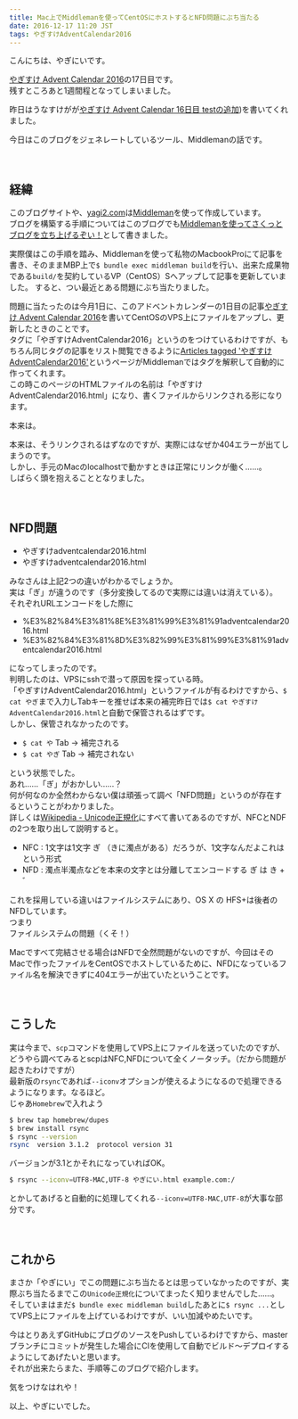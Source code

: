 ```yaml
---
title: Mac上でMiddlemanを使ってCentOSにホストするとNFD問題にぶち当たる
date: 2016-12-17 11:20 JST
tags: やぎすけAdventCalendar2016
---
```


こんにちは、やぎにいです。  
  
[やぎすけ Advent Calendar 2016](http://www.adventar.org/calendars/1800)の17日目です。  
残すところあと1週間程となってしまいました。  

昨日はうなすけがが[やぎすけ Advent Calendar 16日目 testの追加](https://blog.unasuke.com/2016/yac-day16-fix-test/))を書いてくれました。  
  
今日はこのブログをジェネレートしているツール、Middlemanの話です。  
<br><br>
## 経緯
このブログサイトや、[yagi2.com](https://yagi2.com)は[Middleman](https://github.com/middleman/middleman)を使って作成しています。  
ブログを構築する手順についてはこのブログでも[Middlemanを使ってさくっとブログを立ち上げるぞい！](https://blog.yagi2.com/2016/08/27/how-to-build-blog-in-3-minutes.html)として書きました。  
  
実際僕はこの手順を踏み、Middlemanを使って私物のMacbookProにて記事を書き、そのままMBP上で`$ bundle exec middleman build`を行い、出来た成果物である`build/`を契約しているVP（CentOS）Sへアップして記事を更新していました。
すると、つい最近とある問題にぶち当たりました。  
  
問題に当たったのは今月1日に、このアドベントカレンダーの1日目の記事[やぎすけ Advent Calendar 2016](https://blog.yagi2.com/2016/12/01/introduction-yagi-suke-advent-calendar-2016.html)を書いてCentOSのVPS上にファイルをアップし、更新したときのことです。  
タグに「やぎすけAdventCalendar2016」というのをつけているわけですが、もちろん同じタグの記事をリスト閲覧できるように[Articles tagged 'やぎすけAdventCalendar2016'](https://blog.yagi2.com/tags/%E3%82%84%E3%81%8E%E3%81%99%E3%81%91adventcalendar2016.html)というページがMiddlemanではタグを解釈して自動的に作ってくれます。  
この時このページのHTMLファイルの名前は「やぎすけAdventCalendar2016.html」になり、書くファイルからリンクされる形になります。  
  
本来は。  
  
本来は、そうリンクされるはずなのですが、実際にはなぜか404エラーが出てしまうのです。  
しかし、手元のMacのlocalhostで動かすときは正常にリンクが働く……。  
しばらく頭を抱えることとなりました。  
<br><br>
## NFD問題

- やぎすけadventcalendar2016.html
- やぎすけadventcalendar2016.html

みなさんは上記2つの違いがわかるでしょうか。  
実は「ぎ」が違うのです（多分変換してるので実際には違いは消えている）。  
それぞれURLエンコードをした際に  

- %E3%82%84%E3%81%8E%E3%81%99%E3%81%91adventcalendar2016.html
- %E3%82%84%E3%81%8D%E3%82%99%E3%81%99%E3%81%91adventcalendar2016.html

になってしまったのです。  
判明したのは、VPSにsshで潜って原因を探っている時。  
「やぎすけAdventCalendar2016.html」というファイルが有るわけですから、`$ cat やぎ`まで入力しTabキーを推せば本来の補完昨日では`$ cat やぎすけAdventCalendar2016.html`と自動で保管されるはずです。  
しかし、保管されなかったのです。

- `$ cat や` Tab → 補完される  
- `$ cat やぎ` Tab → 補完されない

という状態でした。  
あれ……「ぎ」がおかしい……？  
何が何なのか全然わからない僕は頑張って調べ「NFD問題」というのが存在するということがわかりました。  
詳しくは[Wikipedia - Unicode正規化](https://ja.wikipedia.org/wiki/Unicode%E6%AD%A3%E8%A6%8F%E5%8C%96)にすべて書いてあるのですが、NFCとNDFの2つを取り出して説明すると。  

- NFC : 1文字は1文字 ぎ （きに濁点がある）だろうが、1文字なんだよこれは という形式
- NFD : 濁点半濁点などを本来の文字とは分離してエンコードする ぎ は き + ゛

これを採用している違いはファイルシステムにあり、OS X の HFS+は後者のNFDしています。  
つまり  
ファイルシステムの問題（くそ！）  
  
Macですべて完結させる場合はNFDで全然問題がないのですが、今回はそのMacで作ったファイルをCentOSでホストしているために、NFDになっているファイル名を解決できずに404エラーが出ていたということです。  
<br><br>
## こうした
実は今まで、`scp`コマンドを使用してVPS上にファイルを送っていたのですが、どうやら調べてみるとscpはNFC,NFDについて全くノータッチ。（だから問題が起きたわけですが）  
最新版の`rsync`であれば`--iconv`オプションが使えるようになるので処理できるようになります。なるほど。  
じゃあ`Homebrew`で入れよう  

```bash
$ brew tap homebrew/dupes
$ brew install rsync
$ rsync --version
rsync  version 3.1.2  protocol version 31
```
バージョンが3.1とかそれになっていればOK。  

```bash
$ rsync --iconv=UTF8-MAC,UTF-8 やぎにい.html example.com:/
```

とかしてあげると自動的に処理してくれる`--iconv=UTF8-MAC,UTF-8`が大事な部分です。  
<br><br>
## これから
まさか「やぎにい」でこの問題にぶち当たるとは思っていなかったのですが、実際ぶち当たるまでこの`Unicode正規化`についてまったく知りませんでした……。  
そしていまはまだ`$ bundle exec middleman build`したあとに`$ rsync ...`としてVPS上にファイルを上げているわけですが、いい加減やめたいです。  
  
今はとりあえずGitHubにブログのソースをPushしているわけですから、masterブランチにコミットが発生した場合にCIを使用して自動でビルド〜デプロイするようにしてあげたいと思います。  
それが出来たらまた、手順等このブログで紹介します。  
  
気をつけなはれや！  
  
以上、やぎにいでした。